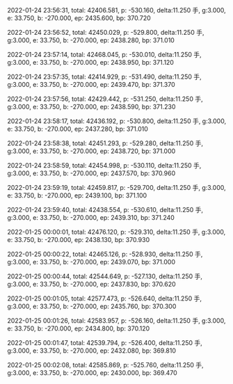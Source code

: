 2022-01-24 23:56:31, total: 42406.581, p: -530.160, delta:11.250 手, g:3.000, e: 33.750, b: -270.000, ep: 2435.600, bp: 370.720

2022-01-24 23:56:52, total: 42450.029, p: -529.800, delta:11.250 手, g:3.000, e: 33.750, b: -270.000, ep: 2438.280, bp: 371.010

2022-01-24 23:57:14, total: 42468.045, p: -530.010, delta:11.250 手, g:3.000, e: 33.750, b: -270.000, ep: 2438.950, bp: 371.120

2022-01-24 23:57:35, total: 42414.929, p: -531.490, delta:11.250 手, g:3.000, e: 33.750, b: -270.000, ep: 2439.470, bp: 371.370

2022-01-24 23:57:56, total: 42429.442, p: -531.250, delta:11.250 手, g:3.000, e: 33.750, b: -270.000, ep: 2438.590, bp: 371.230

2022-01-24 23:58:17, total: 42436.192, p: -530.800, delta:11.250 手, g:3.000, e: 33.750, b: -270.000, ep: 2437.280, bp: 371.010

2022-01-24 23:58:38, total: 42451.293, p: -529.280, delta:11.250 手, g:3.000, e: 33.750, b: -270.000, ep: 2438.720, bp: 371.000

2022-01-24 23:58:59, total: 42454.998, p: -530.110, delta:11.250 手, g:3.000, e: 33.750, b: -270.000, ep: 2437.570, bp: 370.960

2022-01-24 23:59:19, total: 42459.817, p: -529.700, delta:11.250 手, g:3.000, e: 33.750, b: -270.000, ep: 2439.100, bp: 371.100

2022-01-24 23:59:40, total: 42438.554, p: -530.610, delta:11.250 手, g:3.000, e: 33.750, b: -270.000, ep: 2439.310, bp: 371.240

2022-01-25 00:00:01, total: 42476.120, p: -529.310, delta:11.250 手, g:3.000, e: 33.750, b: -270.000, ep: 2438.130, bp: 370.930

2022-01-25 00:00:22, total: 42465.126, p: -528.930, delta:11.250 手, g:3.000, e: 33.750, b: -270.000, ep: 2439.070, bp: 371.000

2022-01-25 00:00:44, total: 42544.649, p: -527.130, delta:11.250 手, g:3.000, e: 33.750, b: -270.000, ep: 2437.830, bp: 370.620

2022-01-25 00:01:05, total: 42577.473, p: -526.640, delta:11.250 手, g:3.000, e: 33.750, b: -270.000, ep: 2435.760, bp: 370.300

2022-01-25 00:01:26, total: 42583.957, p: -526.160, delta:11.250 手, g:3.000, e: 33.750, b: -270.000, ep: 2434.800, bp: 370.120

2022-01-25 00:01:47, total: 42539.794, p: -526.400, delta:11.250 手, g:3.000, e: 33.750, b: -270.000, ep: 2432.080, bp: 369.810

2022-01-25 00:02:08, total: 42585.869, p: -525.760, delta:11.250 手, g:3.000, e: 33.750, b: -270.000, ep: 2430.000, bp: 369.470